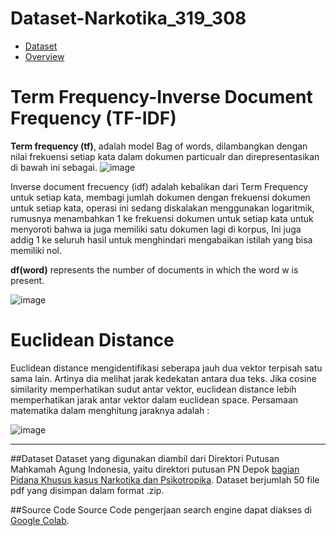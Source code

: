 # Dataset-Narkotika_319_308
*   [Dataset](https://github.com/n11bhq/Dataset-Narkotika_-319_308/tree/main/Dataset)
*   [Overview](https://github.com/n11bhq/Dataset-Narkotika_-319_308/tree/main/Overview)

# Term Frequency-Inverse Document Frequency (TF-IDF)
**Term frequency (tf)**, adalah model Bag of words, dilambangkan dengan nilai frekuensi setiap kata dalam dokumen particualr dan direpresentasikan di bawah ini sebagai.
![image](https://user-images.githubusercontent.com/8701464/130260732-31e928d5-0c4a-4915-a671-1b4564783c58.png)

Inverse document frecuency (idf) adalah kebalikan dari Term Frequency untuk setiap kata, membagi jumlah dokumen dengan frekuensi dokumen untuk setiap kata, operasi ini sedang diskalakan menggunakan logaritmik, rumusnya menambahkan 1 ke frekuensi dokumen untuk setiap kata untuk menyoroti bahwa ia juga memiliki satu dokumen lagi di korpus,  Ini juga addig 1 ke seluruh hasil untuk menghindari mengabaikan istilah yang bisa memiliki nol.

**df(word)** represents the number of documents in which the word w is present.

![image](https://user-images.githubusercontent.com/8701464/130260766-f5734ce8-6981-49d3-861b-97eec6c6a559.png)

# Euclidean Distance
Euclidean distance mengidentifikasi seberapa jauh dua vektor terpisah satu sama lain. Artinya dia melihat jarak kedekatan antara dua teks. Jika cosine similarity memperhatikan sudut antar vektor, euclidean distance lebih memperhatikan jarak antar vektor dalam euclidean space. Persamaan matematika dalam menghitung jaraknya adalah : 

![image](https://www.datavedas.com/wp-content/uploads/2018/04/image001-4-1080x191.png)

---
##Dataset
 Dataset yang digunakan diambil dari Direktori Putusan Mahkamah Agung Indonesia, yaitu direktori putusan PN Depok [bagian Pidana Khusus kasus Narkotika dan Psikotropika]( https://putusan3.mahkamahagung.go.id/direktori/index/pengadilan/pn-depok/kategori/narkotika-dan-psikotropika-1/page/52.html). Dataset berjumlah 50 file pdf yang disimpan dalam format .zip.
 
 ##Source Code
 Source Code pengerjaan search engine dapat diakses di [Google Colab](https://colab.research.google.com/drive/15i9GJ1Ac0AvqtrtWUcHrB-1lEtbWLtmA?usp=sharing).
